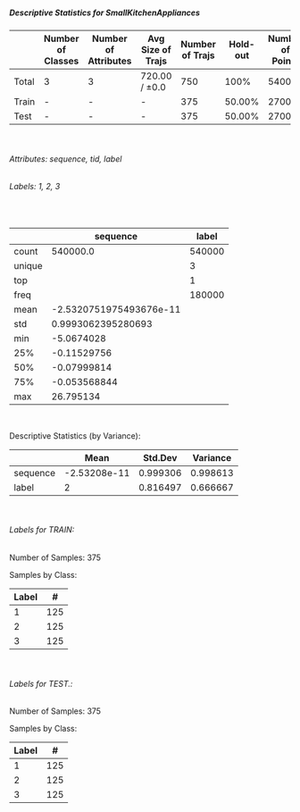 ##### Descriptive Statistics for SmallKitchenAppliances


|       |   Number of Classes |   Number of Attributes |   Avg Size of Trajs |   Number of Trajs | Hold-out   |   Number of Points |   Longest Size |   Shortest Size |
|-------|---------------------|------------------------|---------------------|-------------------|------------|--------------------|----------------|-----------------|
| Total | 3                   | 3                      | 720.00 / ±0.0       | 750               | 100%       |             540000 |            720 |             720 |
| Train | -                   | -                      | -                   | 375               | 50.00%     |             270000 |            720 |             720 |
| Test  | -                   | -                      | -                   | 375               | 50.00%     |             270000 |            720 |             720 |

&nbsp;

###### Attributes: sequence, tid, label


###### Labels: 1, 2, 3

&nbsp;

|        | sequence                | label   |
|--------|-------------------------|---------|
| count  | 540000.0                | 540000  |
| unique |                         | 3       |
| top    |                         | 1       |
| freq   |                         | 180000  |
| mean   | -2.5320751975493676e-11 |         |
| std    | 0.9993062395280693      |         |
| min    | -5.0674028              |         |
| 25%    | -0.11529756             |         |
| 50%    | -0.07999814             |         |
| 75%    | -0.053568844            |         |
| max    | 26.795134               |         |

&nbsp;

Descriptive Statistics (by Variance): 


|          |         Mean |   Std.Dev |   Variance |
|----------|--------------|-----------|------------|
| sequence | -2.53208e-11 |  0.999306 |   0.998613 |
| label    |  2           |  0.816497 |   0.666667 |

&nbsp;

###### Labels for TRAIN:


Number of Samples: 375
Samples by Class:
|   Label |   # |
|---------|-----|
|       1 | 125 |
|       2 | 125 |
|       3 | 125 |

&nbsp;

###### Labels for TEST.:


Number of Samples: 375
Samples by Class:
|   Label |   # |
|---------|-----|
|       1 | 125 |
|       2 | 125 |
|       3 | 125 |
